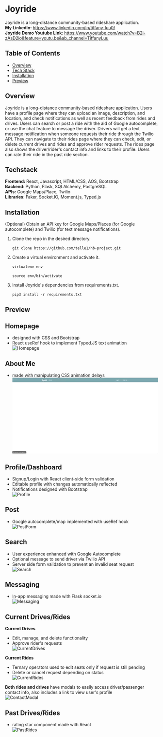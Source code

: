 # Joyride
Joyride is a long-distance community-based rideshare application. <br/>
**My LinkedIn:** https://www.linkedin.com/in/tiffany-luu0/ <br/>
**Joyride Demo Youtube Link**: https://www.youtube.com/watch?v=B2i-zAsD2io&feature=youtu.be&ab_channel=TiffanyLuu

## Table of Contents
* [Overview](#overview)
* [Tech Stack](#techstack)
* [Installation](#installation)
* [Preview](#preview)

## Overview
Joyride is a long-distance community-based rideshare application. 
Users have a profile page where they can upload an image, description, and location, and check notifications as well as recent 
feedback from rides and drives. Users can search or post a ride with the aid of Google autocomplete, or use the chat feature to
message the driver. Drivers will get a text message notification when someone requests their ride through the Twilio API. They 
can navigate to their rides page where they can check, edit, or delete current drives and rides and approve rider requests. The 
rides page also shows the driver/rider's contact info and links to their profile. Users can rate their ride in the past ride section. <br/>

## Techstack
**Frontend:** React, Javascript, HTML/CSS, AOS, Bootstrap <br/>
**Backend**: Python, Flask, SQLAlchemy, PostgreSQL <br/> 
**APIs:** Google Maps/Place, Twilio <br/>
**Libraries**: Faker, Socket.IO, Moment.js, Typed.js <br/>


## Installation
(Optional) Obtain an API key for Google Maps/Places (for Google autocomplete) and Twilio (for text message notifications).

1. Clone the repo in the desired directory.
    ```
    git clone https://github.com/telle1/hb-project.git
    ```
2. Create a virtual environment and activate it.
    ```
    virtualenv env
    ```

    ```
    source env/bin/activate
    ```
3. Install Joyride's dependencies from requirements.txt.

    ```
    pip3 install -r requirements.txt
    ```



## Preview
## Homepage
* designed with CSS and Bootstrap
* React useRef hook to implement Typed.JS text animation <br/>
![Homepage](static/gifs/Homepage.gif)

## About Me
* made with manipulating CSS animation delays <br/>
![About Me](static/gifs/About_me.gif)

## Profile/Dashboard
* Signup/Login with React client-side form validation
* Editable profile with changes automatically reflected
* Notifications designed with Bootstrap <br/>
![Profile](static/gifs/Profile.gif)

## Post
* Google autocomplete/map implemented with useRef hook <br/>
![PostForm](static/gifs/PostRide.gif)

## Search
* User experience enhanced with Google Autocomplete
* Optional message to send driver via Twilio API
* Server side form validation to prevent an invalid seat request<br/>
![Search](static/gifs/SearchRides.gif)

## Messaging
* In-app messaging made with Flask socket.io<br/>
![Messaging](static/gifs/Messaging.gif)

## Current Drives/Rides
**Current Drives** 
* Edit, manage, and delete functionality
* Approve rider's requests <br/>
![CurrentDrives](static/gifs/CurrentDrives.gif)

**Current Rides**
* Ternary operators used to edit seats only if request is still pending
* Delete or cancel request depending on status <br/>
![CurrentRides](static/gifs/CurrentRides.gif)

**Both rides and drives** have modals to easily access driver/passenger contact info, 
also includes a link to view user's profile <br/>
![ContactModal](static/gifs/ContactModal.gif)

## Past Drives/Rides
* rating star component made with React <br/>
![PastRides](static/gifs/PastRides.gif)